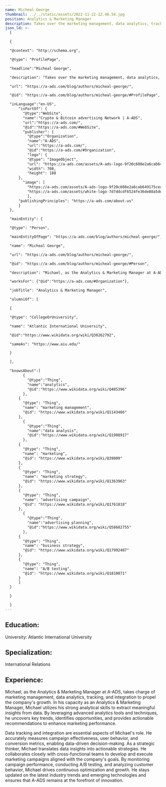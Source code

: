 ```yaml
---
name: Micheal George
thumbnail: ../../static/assets/2022-11-22-12.46.54.jpg
position: Analytics & Marketing Manager
description: Takes over the marketing management, data analytics, tracking, and integration
json_ld: >-
  [

  {

  "@context": "http://schema.org",

  "@type": "ProfilePage",

  "headline":"Micheal George",

  "description": "Takes over the marketing management, data analytics, tracking, and integration",

  "url": "https://a-ads.com/blog/authors/micheal-george/",

  "@id": "https://a-ads.com/blog/authors/micheal-george/#ProfilePage",

  "inLanguage":"en-US",
      "isPartOf": {
        "@type":"WebSite",
        "name":"Crypto & Bitcoin advertising Network | A-ADS",
        "url":"https://a-ads.com/",
        "@id":"https://a-ads.com/#WebSite",
        "publisher": {
          "@type":"Organization",
          "name":"A-ADS",
          "url":"https://a-ads.com/",
          "@id":"https://a-ads.com/#Organization",   
          "logo": {
          "@type": "ImageObject",
          "url": "https://a-ads.com/assets/A-ads-logo-9f20c608e2a6cab649175cec3c3976253264542bc7b570a5de64eb3e206b5935.svg",
          "width": 708,
          "height": 188
      },
  	    "image": [
          "https://a-ads.com/assets/A-ads-logo-9f20c608e2a6cab649175cec3c3976253264542bc7b570a5de64eb3e206b5935.svg",
          "https://a-ads.com/assets/white-logo-7d7ddcdf6524fe36de88a5de9e76e6c6a6401b5e78910c27c1f0e7213cdc97bb.svg"
          ],
  	  "publishingPrinciples": "https://a-ads.com/about-us"
      }
  },

  "mainEntity": {

  "@type": "Person",

  "mainEntityOfPage": "https://a-ads.com/blog/authors/micheal-george/",

  "name": "Micheal George",

  "url": "https://a-ads.com/blog/authors/micheal-george/",

  "@id": "https://a-ads.com/blog/authors/micheal-george/#Person",

  "description": "Michael, as the Analytics & Marketing Manager at A-ADS, takes charge of marketing management, data analytics, tracking, and integration to propel the company's growth. In his capacity as an Analytics & Marketing Manager, Michael utilizes his strong analytical skills to extract meaningful insights from data. By leveraging advanced analytics tools and techniques, he uncovers key trends, identifies opportunities, and provides actionable recommendations to enhance marketing performance. Data tracking and integration are essential aspects of Michael's role. He accurately measures campaign effectiveness, user behavior, and conversion metrics, enabling data-driven decision-making. As a strategic thinker, Michael translates data insights into actionable strategies. He collaborates closely with cross-functional teams to develop and execute marketing campaigns aligned with the company's goals. By monitoring campaign performance, conducting A/B testing, and analyzing customer behavior, Michael drives continuous optimization and growth. He stays updated on the latest industry trends and emerging technologies and ensures that A-ADS remains at the forefront of innovation.",

  "worksFor": {"@id":"https://a-ads.com/#Organization"},

  "jobTitle": "Analytics & Marketing Manager",

  "alumniOf": [

  {

  "@type": "CollegeOrUniversity",

  "name": "Atlantic International University",

  "@id":"https://www.wikidata.org/wiki/Q30262792",

  "sameAs": "https://www.aiu.edu/"

  }

  ],

  "knowsAbout":[
        {
          "@type":"Thing",
          "name":"analytics",
          "@id":"https://www.wikidata.org/wiki/Q485396"
        },
      {
        "@type": "Thing",
        "name": "marketing management",
        "@id": "https://www.wikidata.org/wiki/Q1143466"
      },
        {
          "@type":"Thing",
          "name":"data analysis",
          "@id":"https://www.wikidata.org/wiki/Q1988917"
        },
      {
        "@type": "Thing",
        "name": "marketing",
        "@id": "https://www.wikidata.org/wiki/Q39809"
      },	  
      {
        "@type": "Thing",
        "name": "marketing strategy",
        "@id": "https://www.wikidata.org/wiki/Q1363963"
      },
      {
        "@type": "Thing",
        "name": "advertising campaign",
        "@id": "https://www.wikidata.org/wiki/Q1761818"
      },
        {
          "@type":"Thing",
          "name":"advertising planning",
          "@id":"https://www.wikidata.org/wiki/Q58682755"
        },
      {
        "@type": "Thing",
        "name": "business strategy",
        "@id": "https://www.wikidata.org/wiki/Q17992487"
      },
      {
        "@type": "Thing",
        "name": "A/B testing",
        "@id": "https://www.wikidata.org/wiki/Q1810071"
      }
      ]
  }

  }

  ]
---
```

## Education: 

University: Atlantic International University 

## Specialization: 

International Relations

## Experience: 

Michael, as the Analytics & Marketing Manager at A-ADS, takes charge of marketing management, data analytics, tracking, and integration to propel the company's growth. In his capacity as an Analytics & Marketing Manager, Michael utilizes his strong analytical skills to extract meaningful insights from data. By leveraging advanced analytics tools and techniques, he uncovers key trends, identifies opportunities, and provides actionable recommendations to enhance marketing performance. 

Data tracking and integration are essential aspects of Michael's role. He accurately measures campaign effectiveness, user behavior, and conversion metrics, enabling data-driven decision-making. As a strategic thinker, Michael translates data insights into actionable strategies. He collaborates closely with cross-functional teams to develop and execute marketing campaigns aligned with the company's goals. By monitoring campaign performance, conducting A/B testing, and analyzing customer behavior, Michael drives continuous optimization and growth. He stays updated on the latest industry trends and emerging technologies and ensures that A-ADS remains at the forefront of innovation.
